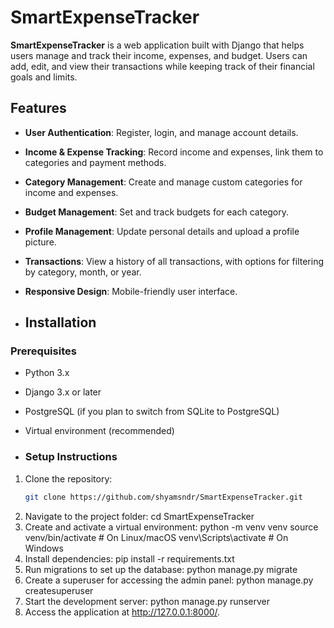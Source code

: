# SmartExpenseTracker

**SmartExpenseTracker** is a web application built with Django that helps users manage and track their income, expenses, and budget. Users can add, edit, and view their transactions while keeping track of their financial goals and limits.

## Features

- **User Authentication**: Register, login, and manage account details.
- **Income & Expense Tracking**: Record income and expenses, link them to categories and payment methods.
- **Category Management**: Create and manage custom categories for income and expenses.
- **Budget Management**: Set and track budgets for each category.
- **Profile Management**: Update personal details and upload a profile picture.
- **Transactions**: View a history of all transactions, with options for filtering by category, month, or year.
- **Responsive Design**: Mobile-friendly user interface.

- ## Installation

### Prerequisites

- Python 3.x
- Django 3.x or later
- PostgreSQL (if you plan to switch from SQLite to PostgreSQL)
- Virtual environment (recommended)

- ### Setup Instructions

1. Clone the repository:
   ```bash
   git clone https://github.com/shyamsndr/SmartExpenseTracker.git
2. Navigate to the project folder:
   cd SmartExpenseTracker
3. Create and activate a virtual environment:
   python -m venv venv
   source venv/bin/activate  # On Linux/macOS
   venv\Scripts\activate  # On Windows
4. Install dependencies:
   pip install -r requirements.txt
5. Run migrations to set up the database:
   python manage.py migrate
6. Create a superuser for accessing the admin panel:
   python manage.py createsuperuser
7. Start the development server:
   python manage.py runserver
8. Access the application at http://127.0.0.1:8000/.

